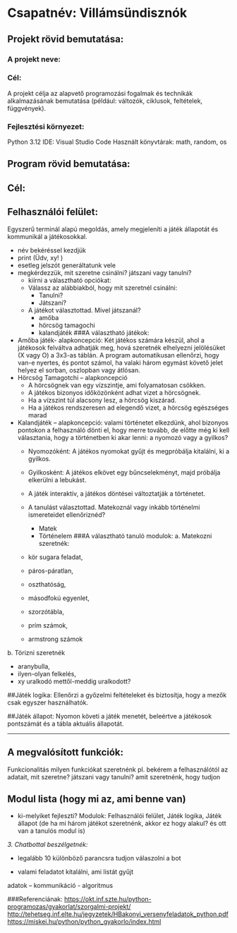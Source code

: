 # Csapatnév: Villámsündisznók

## Projekt rövid bemutatása:
### A projekt neve:

### Cél:
A projekt célja az alapvető programozási fogalmak és technikák alkalmazásának bemutatása (például: változók, ciklusok, feltételek, függvények).
### Fejlesztési környezet:
Python 3.12
IDE: Visual Studio Code
Használt könyvtárak: math, random, os

## Program rövid bemutatása:
## Cél:

## Felhasználói felület: 
Egyszerű terminál alapú megoldás, amely megjeleníti a játék állapotát és kommunikál a játékosokkal.
- név bekéréssel kezdjük
- print (Üdv, xy! )
- esetleg jelszót generáltatunk vele
- megkérdezzük, mit szeretne csinálni? játszani vagy tanulni?
  - kiírni a választható opciókat:
  - Válassz az alábbiakból, hogy mit szeretnél csinálni:
    - Tanulni?
    - Játszani?
  - A játékot választottad. Mivel játszanál?
    - amőba
    - hörcsög tamagochi
    - kalandjáték
###A választható játékok:
- Amőba játék- alapkoncepció:
Két játékos számára készül, ahol a játékosok felváltva adhatják meg, hová szeretnék elhelyezni jelölésüket (X vagy O) a 3x3-as táblán.
A program automatikusan ellenőrzi, hogy van-e nyertes, és pontot számol, ha valaki három egymást követő jelet helyez el sorban, oszlopban vagy átlósan.
- Hörcsög Tamagotchi – alapkoncepció
  - A hörcsögnek van egy vízszintje, ami folyamatosan csökken.
  -	A játékos bizonyos időközönként adhat vizet a hörcsögnek.
  -	Ha a vízszint túl alacsony lesz, a hörcsög kiszárad.
  -	Ha a játékos rendszeresen ad elegendő vizet, a hörcsög egészséges marad
- Kalandjáték – alapkoncepció: valami történetet elkezdünk, ahol bizonyos pontokon a felhasználó dönti el, hogy merre tovább, de előtte még ki kell választania, hogy a történetben ki akar lenni: a nyomozó vagy a gyilkos?
  -	Nyomozóként: A játékos nyomokat gyűjt és megpróbálja kitalálni, ki a gyilkos.
  -	Gyilkosként: A játékos elkövet egy bűncselekményt, majd próbálja elkerülni a lebukást.
  -	A játék interaktív, a játékos döntései változtatják a történetet.
    
  - A tanulást választottad. Matekoznál vagy inkább történelmi ismereteidet ellenőriznéd?
    - Matek
    - Történelem
###A választható tanuló modulok:
a. Matekozni szeretnék:
  -	kör sugara feladat,
  -	páros-páratlan,
  -	oszthatóság,
  -	másodfokú egyenlet,
  -	szorzótábla,
  -	prím számok,
  -	armstrong számok

b. Törizni szeretnék
  -	aranybulla,
  -	ilyen-olyan felkelés,
  -	xy uralkodó mettől-meddig uralkodott?
    
##Játék logika: 
Ellenőrzi a győzelmi feltételeket és biztosítja, hogy a mezők csak egyszer használhatók.

##Játék állapot: 
Nyomon követi a játék menetét, beleértve a játékosok pontszámát és a tábla aktuális állapotát.




--------------------------------------

## A megvalósított funkciók:
Funkcionalitás 
  milyen funkciókat szeretnénk pl. bekérem a felhasználótól az adatait, mit szeretne? játszani vagy tanulni?
  amit szeretnénk, hogy tudjon

## Modul lista (hogy mi az, ami benne van)
 - ki-melyiket fejleszti?
Modulok: Felhasználói felület, Játék logika, Játék állapot (de ha mi három játékot szeretnénk, akkor ez hogy alakul? és ott van a tanulós modul is)


  
*3. Chatbottal beszélgetnék:*
-	legalább 10 különböző parancsra tudjon válaszolni a bot

- valami feladatot kitalálni, ami listát gyűjt

adatok – kommunikáció - algoritmus

###Referenciának:
https://okt.inf.szte.hu/python-programozas/gyakorlat/szorgalmi-projekt/
http://tehetseg.inf.elte.hu/jegyzetek/HBakonyi_versenyfeladatok_python.pdf
https://miskei.hu/python/python_gyakorlo/index.html
